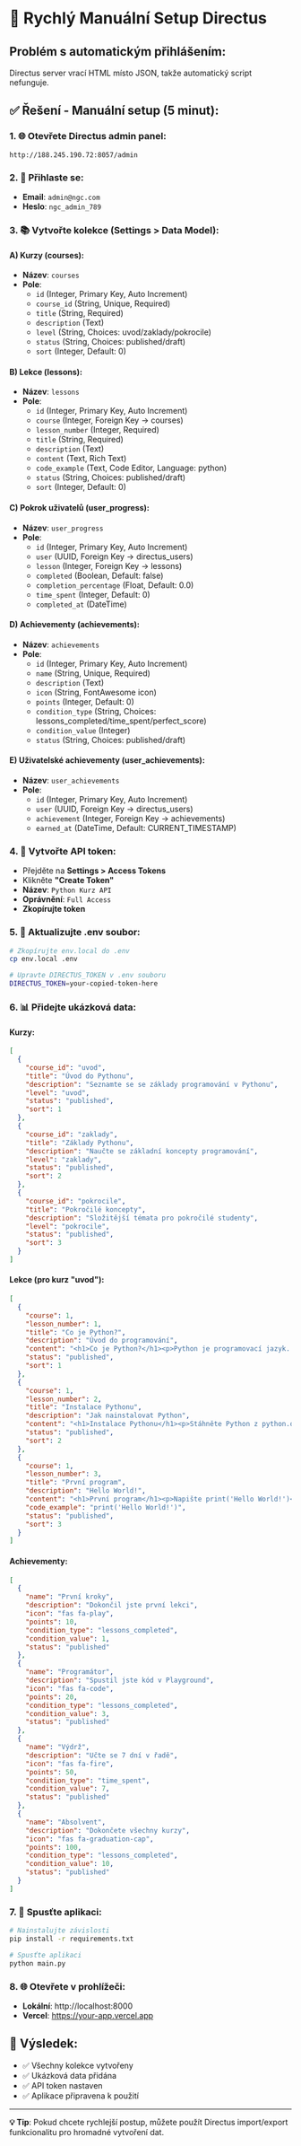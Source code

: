 # 🚀 Rychlý Manuální Setup Directus

## **Problém s automatickým přihlášením:**
Directus server vrací HTML místo JSON, takže automatický script nefunguje.

## **✅ Řešení - Manuální setup (5 minut):**

### **1. 🌐 Otevřete Directus admin panel:**
```
http://188.245.190.72:8057/admin
```

### **2. 🔐 Přihlaste se:**
- **Email**: `admin@ngc.com`
- **Heslo**: `ngc_admin_789`

### **3. 📚 Vytvořte kolekce (Settings > Data Model):**

#### **A) Kurzy (courses):**
- **Název**: `courses`
- **Pole**:
  - `id` (Integer, Primary Key, Auto Increment)
  - `course_id` (String, Unique, Required)
  - `title` (String, Required)
  - `description` (Text)
  - `level` (String, Choices: uvod/zaklady/pokrocile)
  - `status` (String, Choices: published/draft)
  - `sort` (Integer, Default: 0)

#### **B) Lekce (lessons):**
- **Název**: `lessons`
- **Pole**:
  - `id` (Integer, Primary Key, Auto Increment)
  - `course` (Integer, Foreign Key → courses)
  - `lesson_number` (Integer, Required)
  - `title` (String, Required)
  - `description` (Text)
  - `content` (Text, Rich Text)
  - `code_example` (Text, Code Editor, Language: python)
  - `status` (String, Choices: published/draft)
  - `sort` (Integer, Default: 0)

#### **C) Pokrok uživatelů (user_progress):**
- **Název**: `user_progress`
- **Pole**:
  - `id` (Integer, Primary Key, Auto Increment)
  - `user` (UUID, Foreign Key → directus_users)
  - `lesson` (Integer, Foreign Key → lessons)
  - `completed` (Boolean, Default: false)
  - `completion_percentage` (Float, Default: 0.0)
  - `time_spent` (Integer, Default: 0)
  - `completed_at` (DateTime)

#### **D) Achievementy (achievements):**
- **Název**: `achievements`
- **Pole**:
  - `id` (Integer, Primary Key, Auto Increment)
  - `name` (String, Unique, Required)
  - `description` (Text)
  - `icon` (String, FontAwesome icon)
  - `points` (Integer, Default: 0)
  - `condition_type` (String, Choices: lessons_completed/time_spent/perfect_score)
  - `condition_value` (Integer)
  - `status` (String, Choices: published/draft)

#### **E) Uživatelské achievementy (user_achievements):**
- **Název**: `user_achievements`
- **Pole**:
  - `id` (Integer, Primary Key, Auto Increment)
  - `user` (UUID, Foreign Key → directus_users)
  - `achievement` (Integer, Foreign Key → achievements)
  - `earned_at` (DateTime, Default: CURRENT_TIMESTAMP)

### **4. 🔑 Vytvořte API token:**
- Přejděte na **Settings > Access Tokens**
- Klikněte **"Create Token"**
- **Název**: `Python Kurz API`
- **Oprávnění**: `Full Access`
- **Zkopírujte token**

### **5. 📝 Aktualizujte .env soubor:**
```bash
# Zkopírujte env.local do .env
cp env.local .env

# Upravte DIRECTUS_TOKEN v .env souboru
DIRECTUS_TOKEN=your-copied-token-here
```

### **6. 📊 Přidejte ukázková data:**

#### **Kurzy:**
```json
[
  {
    "course_id": "uvod",
    "title": "Úvod do Pythonu",
    "description": "Seznamte se se základy programování v Pythonu",
    "level": "uvod",
    "status": "published",
    "sort": 1
  },
  {
    "course_id": "zaklady", 
    "title": "Základy Pythonu",
    "description": "Naučte se základní koncepty programování",
    "level": "zaklady",
    "status": "published",
    "sort": 2
  },
  {
    "course_id": "pokrocile",
    "title": "Pokročilé koncepty", 
    "description": "Složitější témata pro pokročilé studenty",
    "level": "pokrocile",
    "status": "published",
    "sort": 3
  }
]
```

#### **Lekce (pro kurz "uvod"):**
```json
[
  {
    "course": 1,
    "lesson_number": 1,
    "title": "Co je Python?",
    "description": "Úvod do programování",
    "content": "<h1>Co je Python?</h1><p>Python je programovací jazyk...</p>",
    "status": "published",
    "sort": 1
  },
  {
    "course": 1,
    "lesson_number": 2, 
    "title": "Instalace Pythonu",
    "description": "Jak nainstalovat Python",
    "content": "<h1>Instalace Pythonu</h1><p>Stáhněte Python z python.org...</p>",
    "status": "published",
    "sort": 2
  },
  {
    "course": 1,
    "lesson_number": 3,
    "title": "První program",
    "description": "Hello World!",
    "content": "<h1>První program</h1><p>Napište print('Hello World!')</p>",
    "code_example": "print('Hello World!')",
    "status": "published",
    "sort": 3
  }
]
```

#### **Achievementy:**
```json
[
  {
    "name": "První kroky",
    "description": "Dokončil jste první lekci",
    "icon": "fas fa-play",
    "points": 10,
    "condition_type": "lessons_completed",
    "condition_value": 1,
    "status": "published"
  },
  {
    "name": "Programátor",
    "description": "Spustil jste kód v Playground",
    "icon": "fas fa-code", 
    "points": 20,
    "condition_type": "lessons_completed",
    "condition_value": 3,
    "status": "published"
  },
  {
    "name": "Výdrž",
    "description": "Učte se 7 dní v řadě",
    "icon": "fas fa-fire",
    "points": 50,
    "condition_type": "time_spent",
    "condition_value": 7,
    "status": "published"
  },
  {
    "name": "Absolvent",
    "description": "Dokončete všechny kurzy",
    "icon": "fas fa-graduation-cap",
    "points": 100,
    "condition_type": "lessons_completed", 
    "condition_value": 10,
    "status": "published"
  }
]
```

### **7. 🚀 Spusťte aplikaci:**
```bash
# Nainstalujte závislosti
pip install -r requirements.txt

# Spusťte aplikaci
python main.py
```

### **8. 🌐 Otevřete v prohlížeči:**
- **Lokální**: http://localhost:8000
- **Vercel**: https://your-app.vercel.app

## **🎯 Výsledek:**
- ✅ Všechny kolekce vytvořeny
- ✅ Ukázková data přidána
- ✅ API token nastaven
- ✅ Aplikace připravena k použití

---

**💡 Tip**: Pokud chcete rychlejší postup, můžete použít Directus import/export funkcionalitu pro hromadné vytvoření dat.
